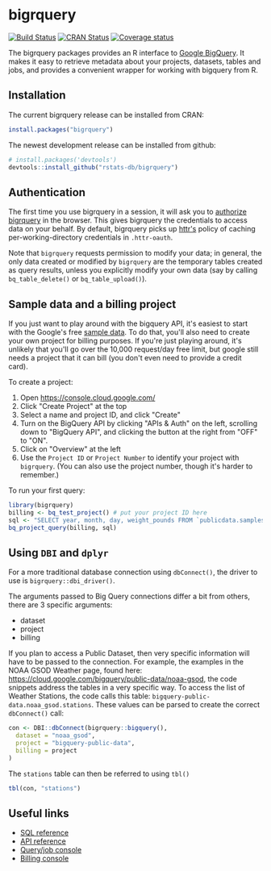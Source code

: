 # bigrquery

[![Build Status](https://travis-ci.org/r-dbi/bigrquery.svg?branch=master)](https://travis-ci.org/r-dbi/bigrquery)
[![CRAN Status](https://www.r-pkg.org/badges/version/bigrquery)](https://cran.r-project.org/package=bigrquery)
[![Coverage status](https://codecov.io/gh/r-dbi/bigrquery/branch/master/graph/badge.svg)](https://codecov.io/github/r-dbi/bigrquery?branch=master)

The bigrquery packages provides an R interface to
[Google BigQuery](https://developers.google.com/bigquery/). It makes it easy
to retrieve metadata about your projects, datasets, tables and jobs, and
provides a convenient wrapper for working with bigquery from R.

## Installation

The current bigrquery release can be installed from CRAN: 

```R
install.packages("bigrquery")
```

The newest development release can be installed from github:

```R
# install.packages('devtools')
devtools::install_github("rstats-db/bigrquery")
```

## Authentication

The first time you use bigrquery in a session, it will ask you to
[authorize bigrquery](https://developers.google.com/bigquery/authorization) in
the browser. This gives bigrquery the credentials to access data on your
behalf. By default, bigrquery picks up [httr's](http://github.com/hadley/httr)
policy of caching per-working-directory credentials in `.httr-oauth`.

Note that `bigrquery` requests permission to modify your data; in general, the
only data created or modified by `bigrquery` are the temporary tables created
as query results, unless you explicitly modify your own data (say by calling
`bq_table_delete()` or `bq_table_upload()`).

## Sample data and a billing project

If you just want to play around with the bigquery API, it's easiest to start
with the Google's free
[sample data](https://developers.google.com/bigquery/docs/sample-tables). To
do that, you'll also need to create your own project for billing purposes. If
you're just playing around, it's unlikely that you'll go over the 10,000
request/day free limit, but google still needs a project that it can bill (you
don't even need to provide a credit card).

To create a project:

1. Open https://console.cloud.google.com/
2. Click "Create Project" at the top
3. Select a name and project ID, and click "Create"
4. Turn on the BigQuery API by clicking "APIs & Auth" on the left, scrolling
down to "BigQuery API", and clicking the button at the right from "OFF" to
"ON".
5. Click on "Overview" at the left
6. Use the `Project ID` or `Project Number` to identify your project with
`bigrquery`. (You can also use the project number, though it's harder to
remember.)

To run your first query:

```R
library(bigrquery)
billing <- bq_test_project() # put your project ID here
sql <- "SELECT year, month, day, weight_pounds FROM `publicdata.samples.natality` LIMIT 5"
bq_project_query(billing, sql)
```

## Using `DBI` and `dplyr`

For a more traditional database connection using `dbConnect()`, the driver to use is `bigrquery::dbi_driver()`.

The arguments passed to Big Query connections differ a bit from others, there are 3 specific arguments:

- dataset 
- project
- billing

If you plan to access a Public Dataset, then very specific information will have to be passed to the connection.  For example, the examples in the NOAA GSOD Weather page, found here: https://cloud.google.com/bigquery/public-data/noaa-gsod, the code snippets address the tables in a very specific way.  To access the list of Weather Stations, the code calls this table: `bigquery-public-data.noaa_gsod.stations`.  These values can be parsed to create the correct `dbConnect()` call:

```r
con <- DBI::dbConnect(bigrquery::bigquery(),
  dataset = "noaa_gsod",
  project = "bigquery-public-data",
  billing = project
)
```

The `stations` table can then be referred to using `tbl()`

```r
tbl(con, "stations")
```

## Useful links

* [SQL reference](https://developers.google.com/bigquery/query-reference)
* [API reference](https://developers.google.com/bigquery/docs/reference/v2/)
* [Query/job console](https://bigquery.cloud.google.com/)
* [Billing console](https://console.cloud.google.com/)
